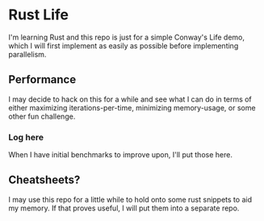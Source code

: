 # Rust Life
I'm learning Rust and this repo is just for a simple Conway's
Life demo, which I will first implement as easily as possible before implementing parallelism.  

## Performance
I may decide to hack on this for a while and see what I can do in terms of either
maximizing iterations-per-time, minimizing memory-usage, or some other fun challenge.

### Log here

When I have initial benchmarks to improve upon, I'll put those here.


## Cheatsheets?
I may use this repo for a little while to hold onto some 
rust snippets to aid my memory.  If that proves useful, I will put them into a separate repo.  